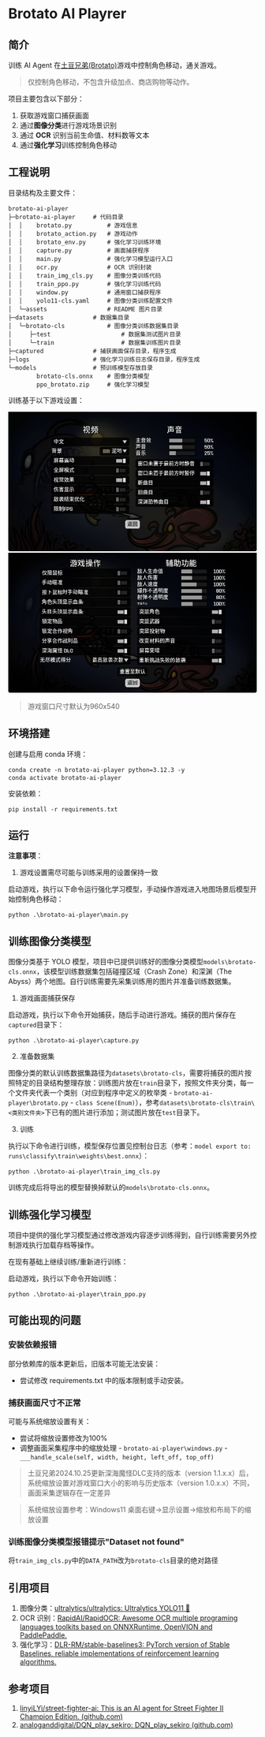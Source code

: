 # Brotato AI Playrer

## 简介

训练 AI Agent 在[土豆兄弟(Brotato)](https://store.steampowered.com/app/1942280/Brotato/)游戏中控制角色移动，通关游戏。

> 仅控制角色移动，不包含升级加点、商店购物等动作。

项目主要包含以下部分：

1. 获取游戏窗口捕获画面
2. 通过**图像分类**进行游戏场景识别
3. 通过 **OCR** 识别当前生命值、材料数等文本
4. 通过**强化学习**训练控制角色移动

## 工程说明

目录结构及主要文件：

```shell
brotato-ai-player
├─brotato-ai-player     # 代码目录
│  │    brotato.py          # 游戏信息
│  │    brotato_action.py   # 游戏动作
│  │    brotato_env.py      # 强化学习训练环境
│  │    capture.py          # 画面捕获程序
│  │    main.py             # 强化学习模型运行入口
│  │    ocr.py              # OCR 识别封装
│  │    train_img_cls.py    # 图像分类训练代码
│  │    train_ppo.py        # 强化学习训练代码
│  │    window.py           # 通用窗口捕获程序
│  │    yolo11-cls.yaml     # 图像分类训练配置文件
│  └─assets                 # README 图片目录
├─datasets              # 数据集目录
│  └─brotato-cls            # 图像分类训练数据集目录
│     ├─test                    # 数据集测试图片目录
│     └─train                   # 数据集训练图片目录
├─captured              # 捕获画面保存目录，程序生成
├─logs                  # 强化学习训练日志保存目录，程序生成
└─models                # 预训练模型存放目录
        brotato-cls.onnx    # 图像分类模型
        ppo_brotato.zip     # 强化学习模型
```

训练基于以下游戏设置：

<img src="./brotato-ai-player/assets/options-general.jpg" alt="一般设定">

<img src="./brotato-ai-player/assets/options-gameplay.jpg" alt="游戏操作">

> 游戏窗口尺寸默认为960x540

## 环境搭建

创建与启用 conda 环境：

```shell
conda create -n brotato-ai-player python=3.12.3 -y
conda activate brotato-ai-player
```

安装依赖：

```shell
pip install -r requirements.txt
```

## 运行

**注意事项**：

1. 游戏设置需尽可能与训练采用的设置保持一致

启动游戏，执行以下命令运行强化学习模型，手动操作游戏进入地图场景后模型开始控制角色移动：

```shell
python .\brotato-ai-player\main.py
```

## 训练图像分类模型

图像分类基于 YOLO 模型，项目中已提供训练好的图像分类模型`models\brotato-cls.onnx`，该模型训练数据集包括碰撞区域（Crash Zone）和深渊（The Abyss）两个地图。自行训练需要先采集训练用的图片并准备训练数据集。

1. 游戏画面捕获保存

启动游戏，执行以下命令开始捕获，随后手动进行游戏。捕获的图片保存在`captured`目录下：

```shell
python .\brotato-ai-player\capture.py
```

2. 准备数据集

图像分类的默认训练数据集路径为`datasets\brotato-cls`，需要将捕获的图片按照特定的目录结构整理存放：训练图片放在`train`目录下，按照文件夹分类，每一个文件夹代表一个类别（对应到程序中定义的枚举类 - `brotato-ai-player\brotato.py` - `class Scene(Enum)`），参考`datasets\brotato-cls\train\<类别文件夹>`下已有的图片进行添加；测试图片放在`test`目录下。

3. 训练

执行以下命令进行训练，模型保存位置见控制台日志（参考：`model export to: runs\classify\train\weights\best.onnx`）：

```shell
python .\brotato-ai-player\train_img_cls.py
```

训练完成后将导出的模型替换掉默认的`models\brotato-cls.onnx`。

## 训练强化学习模型

项目中提供的强化学习模型通过修改游戏内容逐步训练得到，自行训练需要另外控制游戏执行加载存档等操作。

在现有基础上继续训练/重新进行训练：

启动游戏，执行以下命令开始训练：

```shell
python .\brotato-ai-player\train_ppo.py
```

## 可能出现的问题

### 安装依赖报错

部分依赖库的版本更新后，旧版本可能无法安装：

- 尝试修改 requirements.txt 中的版本限制或手动安装。

### 捕获画面尺寸不正常

可能与系统缩放设置有关：

- 尝试将缩放设置修改为100%
- 调整画面采集程序中的缩放处理 - `brotato-ai-player\windows.py` - `___handle_scale(self, width, height, left_off, top_off)`

> 土豆兄弟2024.10.25更新深海魔怪DLC支持的版本（version 1.1.x.x）后，系统缩放设置对游戏窗口大小的影响与历史版本（version 1.0.x.x）不同，画面采集逻辑存在一定差异

> 系统缩放设置参考：Windows11 桌面右键->显示设置->缩放和布局下的缩放设置

### 训练图像分类模型报错提示"Dataset not found"

将`train_img_cls.py`中的`DATA_PATH`改为`brotato-cls`目录的绝对路径

## 引用项目

1. 图像分类：[ultralytics/ultralytics: Ultralytics YOLO11 🚀](https://github.com/ultralytics/ultralytics)
2. OCR 识别：[RapidAI/RapidOCR: Awesome OCR multiple programing languages toolkits based on ONNXRuntime, OpenVION and PaddlePaddle.](https://github.com/RapidAI/RapidOCR)
3. 强化学习：[DLR-RM/stable-baselines3: PyTorch version of Stable Baselines, reliable implementations of reinforcement learning algorithms.](https://github.com/DLR-RM/stable-baselines3)

## 参考项目

1. [linyiLYi/street-fighter-ai: This is an AI agent for Street Fighter II Champion Edition. (github.com)](https://github.com/linyiLYi/street-fighter-ai)
2. [analoganddigital/DQN_play_sekiro: DQN_play_sekiro (github.com)](https://github.com/analoganddigital/DQN_play_sekiro)


